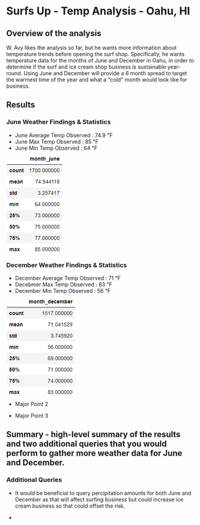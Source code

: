 # Surfs Up - Temp Analysis - Oahu, HI

## Overview of the analysis
W. Avy likes the analysis so far, but he wants more information about temperature trends before opening the surf shop. Specifically, he wants temperature data for the months of June and December in Oahu, in order to determine if the surf and ice cream shop business is sustainable year-round.  Using June and December will provide a 6 month spread to target the warmest time of the year and what a "cold" month would look like for business.

## Results 

### June Weather Findings & Statistics
* June Average Temp Observed : 74.9 ℉
* June Max Temp Observed : 85 ℉	
* June Min Temp Observed : 64 ℉	

![june_temp_stats.png](Images/june_temp_stats.png)

### December Weather Findings & Statistics
* December Average Temp Observed : 71 ℉
* Decebmer Max Temp Observed : 83 ℉	
* December Min Temp Observed : 56 ℉	

![december_temp_stats.png](Images/december_temp_stats.png)
   
* Major Point 2

* Major Point 3

## Summary - high-level summary of the results and two additional queries that you would perform to gather more weather data for June and December.

### Additional Queries

* It would be beneficial to query percipitation amounts for both June and December as that will affect surfing business but could increase ice cream business so that could offset the risk.

-






